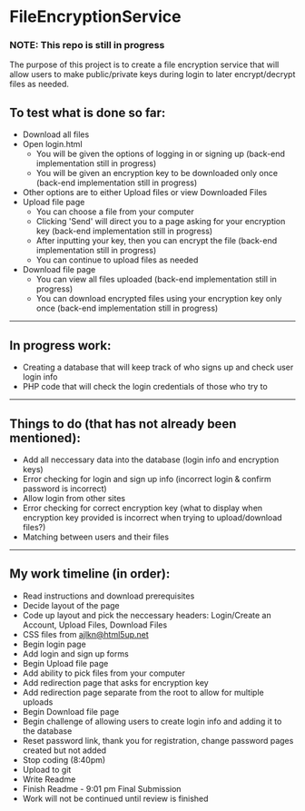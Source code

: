 # FileEncryptionService
### NOTE: This repo is still in progress
The purpose of this project is to create a file encryption service that will allow users to make public/private keys during login to later encrypt/decrypt files as needed.

## To test what is done so far:
* Download all files 
* Open login.html
  * You will be given the options of logging in or signing up (back-end implementation still in progress)
  * You will be given an encryption key to be downloaded only once (back-end implementation still in progress)
* Other options are to either Upload files or view Downloaded Files
* Upload file page
  * You can choose a file from your computer
  * Clicking 'Send' will direct you to a page asking for your encryption key (back-end implementation still in progress)
  * After inputting your key, then you can encrypt the file (back-end implementation still in progress)
  * You can continue to upload files as needed
* Download file page 
  * You can view all files uploaded (back-end implementation still in progress)
  * You can download encrypted files using your encryption key only once (back-end implementation still in progress)
  
-------

## In progress work:
* Creating a database that will keep track of who signs up and check user login info
* PHP code that will check the login credentials of those who try to

-------

## Things to do (that has not already been mentioned):
* Add all neccessary data into the database (login info and encryption keys)
* Error checking for login and sign up info (incorrect login & confirm password is incorrect)
* Allow login from other sites 
* Error checking for correct encryption key (what to display when encryption key provided is incorrect when trying to upload/download files?)
* Matching between users and their files

-------

## My work timeline (in order):
* Read instructions and download prerequisites
* Decide layout of the page
* Code up layout and pick the neccessary headers: Login/Create an Account, Upload Files, Download Files
 * CSS files from ajlkn@html5up.net
* Begin login page
 * Add login and sign up forms
* Begin Upload file page
 * Add ability to pick files from your computer
 * Add redirection page that asks for encryption key
 * Add redirection page separate from the root to allow for multiple uploads
* Begin Download file page
* Begin challenge of allowing users to create login info and adding it to the database 
 * Reset password link, thank you for registration, change password pages created but not added
* Stop coding (8:40pm)
* Upload to git
* Write Readme
* Finish Readme - 9:01 pm Final Submission
* Work will not be continued until review is finished

